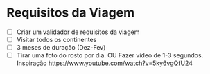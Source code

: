 # Requisitos da Viagem



- [ ] Criar um validador de requisitos da viagem
- [ ] Visitar todos os continentes
- [ ] 3 meses de duração (Dez-Fev)
- [ ] Tirar uma foto do rosto por dia. OU Fazer vídeo de 1-3 segundos. Inspiração https://www.youtube.com/watch?v=5ky6vgQfU24
